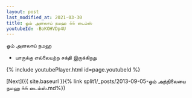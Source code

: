 ```yaml
---
layout: post
last_modified_at: 2021-03-30
title: ஓம் அனலாய் நமஹ ௧௧ டைம்ஸ்
youtubeId: -BoKOHVDp4U
---
```

 
 
 ஓம் அனலாய் நமஹ  
 
 -  யாருக்கு எல்லையற்ற சக்தி இருக்கிறது 
 
  
 
  
 
 
 
 
 
 


{% include youtubePlayer.html id=page.youtubeId %}
 
[Next]({{ site.baseurl }}{% link  split1/_posts/2013-09-05-ஓம் அந்நிலையை நமஹ ௧௧ டைம்ஸ்.md%})
 
